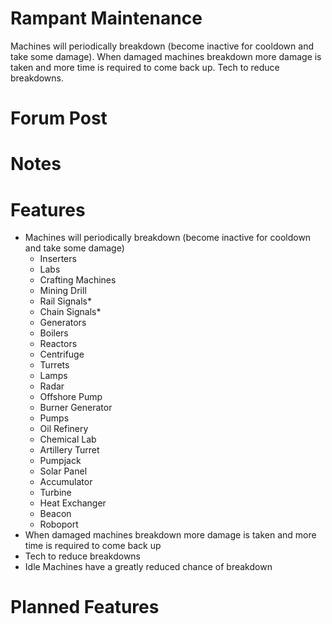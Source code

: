 # Rampant Maintenance

Machines will periodically breakdown (become inactive for cooldown and take some damage). When damaged machines breakdown more damage is taken and more time is required to come back up. Tech to reduce breakdowns.  

# Forum Post


# Notes

# Features

- Machines will periodically breakdown (become inactive for cooldown and take some damage)  
  - Inserters
  - Labs
  - Crafting Machines
  - Mining Drill
  - Rail Signals*
  - Chain Signals*
  - Generators
  - Boilers
  - Reactors
  - Centrifuge
  - Turrets
  - Lamps
  - Radar
  - Offshore Pump
  - Burner Generator
  - Pumps
  - Oil Refinery
  - Chemical Lab
  - Artillery Turret
  - Pumpjack
  - Solar Panel
  - Accumulator
  - Turbine
  - Heat Exchanger
  - Beacon
  - Roboport
- When damaged machines breakdown more damage is taken and more time is required to come back up  
- Tech to reduce breakdowns  
- Idle Machines have a greatly reduced chance of breakdown  

# Planned Features
